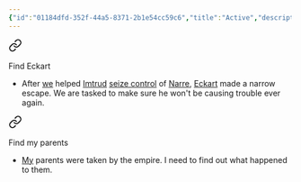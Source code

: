 ```yaml
---
{"id":"01184dfd-352f-44a5-8371-2b1e54cc59c6","title":"Active","description":"Active quests.","publish":true,"date_created":"Tuesday, April 2nd 2024, 7:48:15 pm","date_modified":"Sunday, April 14th 2024, 10:40:34 pm","cssclasses":["mado-heading"],"path":"Tabletop/Campaigns/And A Thousand Years More/Quests/Active/index.md","permalink":"/tabletop/campaigns/and-a-thousand-years-more/quests/active/index/","PassFrontmatter":true}
---
```



<div class="dataview-embed dataview-callout-list"><span><span class="embed-splitter"><a aria-label="Open link" href="Tabletop/Campaigns/And A Thousand Years More/Quests/Active/Find Eckart#embedmarker" class="markdown-embed-link" ><svg class="svg-icon lucide-link" stroke-linejoin="round" stroke-linecap="round" stroke-width="2" stroke="currentColor" fill="none" viewBox="0 0 24 24" height="24" width="24" xmlns="http://www.w3.org/2000/svg"><path d="M10 13a5 5 0 0 0 7.54.54l3-3a5 5 0 0 0-7.07-7.07l-1.72 1.71"></path><path d="M14 11a5 5 0 0 0-7.54-.54l-3 3a5 5 0 0 0 7.07 7.07l1.71-1.71"></path></svg></a><span alt="Find Eckart > embedmarker" src="Find Eckart#^embedmarker" class="internal-embed markdown-embed inline-embed is-loaded"><div class="markdown-embed-title"></div><div class="markdown-preview-view markdown-rendered show-indentation-guide"><div data-callout-metadata="" data-callout-fold="" data-callout="warning" class="callout node-insert-event"><div class="callout-title"><div class="callout-icon"><svg width="16" height="16"></svg></div><div class="callout-title-inner">Find Eckart</div></div><div class="callout-content">
<ul>
<li>After <a data-tooltip-position="top" aria-label="Tabletop/Campaigns/And A Thousand Years More/Faction/Misc/Party" data-href="Tabletop/Campaigns/And A Thousand Years More/Faction/Misc/Party" href="Tabletop/Campaigns/And A Thousand Years More/Faction/Misc/Party" class="internal-link" >we</a> helped <a data-tooltip-position="top" aria-label="Tabletop/Campaigns/And A Thousand Years More/Characters/Allies/Imtrud" data-href="Tabletop/Campaigns/And A Thousand Years More/Characters/Allies/Imtrud" href="Tabletop/Campaigns/And A Thousand Years More/Characters/Allies/Imtrud" class="internal-link" >Imtrud</a> <a data-tooltip-position="top" aria-label="Tabletop/Campaigns/And A Thousand Years More/Quests/Completed/Free Narre" data-href="Tabletop/Campaigns/And A Thousand Years More/Quests/Completed/Free Narre" href="Tabletop/Campaigns/And A Thousand Years More/Quests/Completed/Free Narre" class="internal-link" >seize control</a> of <a data-tooltip-position="top" aria-label="Tabletop/Campaigns/And A Thousand Years More/Location/Towns and Cities/Narre" data-href="Tabletop/Campaigns/And A Thousand Years More/Location/Towns and Cities/Narre" href="Tabletop/Campaigns/And A Thousand Years More/Location/Towns and Cities/Narre" class="internal-link" >Narre</a>, <a data-tooltip-position="top" aria-label="Tabletop/Campaigns/And A Thousand Years More/Characters/Enemies/Eckart" data-href="Tabletop/Campaigns/And A Thousand Years More/Characters/Enemies/Eckart" href="Tabletop/Campaigns/And A Thousand Years More/Characters/Enemies/Eckart" class="internal-link" >Eckart</a> made a narrow escape. We are tasked to make sure he won't be causing trouble ever again.</li>
</ul>
</div></div></div></span></span><span class="embed-splitter"><a aria-label="Open link" href="Tabletop/Campaigns/And A Thousand Years More/Quests/Active/Find my parents#embedmarker" class="markdown-embed-link" ><svg class="svg-icon lucide-link" stroke-linejoin="round" stroke-linecap="round" stroke-width="2" stroke="currentColor" fill="none" viewBox="0 0 24 24" height="24" width="24" xmlns="http://www.w3.org/2000/svg"><path d="M10 13a5 5 0 0 0 7.54.54l3-3a5 5 0 0 0-7.07-7.07l-1.72 1.71"></path><path d="M14 11a5 5 0 0 0-7.54-.54l-3 3a5 5 0 0 0 7.07 7.07l1.71-1.71"></path></svg></a><span alt="Find my parents > embedmarker" src="Find my parents#^embedmarker" class="internal-embed markdown-embed inline-embed is-loaded"><div class="markdown-embed-title"></div><div class="markdown-preview-view markdown-rendered show-indentation-guide"><div data-callout-metadata="" data-callout-fold="" data-callout="warning" class="callout node-insert-event"><div class="callout-title"><div class="callout-icon"><svg width="16" height="16"></svg></div><div class="callout-title-inner">Find my parents</div></div><div class="callout-content">
<ul>
<li><a data-tooltip-position="top" aria-label="Tabletop/Campaigns/And A Thousand Years More/Characters/Party/Lux" data-href="Tabletop/Campaigns/And A Thousand Years More/Characters/Party/Lux" href="Tabletop/Campaigns/And A Thousand Years More/Characters/Party/Lux" class="internal-link" >My</a> parents were taken by the empire. I need to find out what happened to them.</li>
</ul>
</div></div></div></span></span></span></div>

<!--- [[Tabletop/Campaigns/And A Thousand Years More/Quests/Active/Find Eckart\|Find Eckart]]
- [[Tabletop/Campaigns/And A Thousand Years More/Quests/Active/Find my parents\|Find my parents]]
-->
